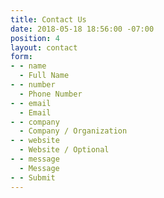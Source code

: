 ```yaml
---
title: Contact Us
date: 2018-05-18 18:56:00 -07:00
position: 4
layout: contact
form:
- - name
  - Full Name
- - number
  - Phone Number
- - email
  - Email
- - company
  - Company / Organization
- - website
  - Website / Optional
- - message
  - Message
- - Submit
---
```

